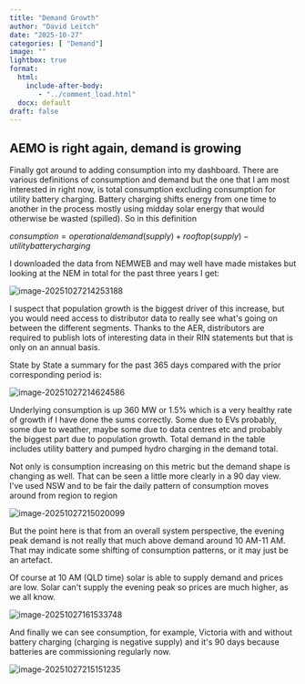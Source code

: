 ```yaml
---
title: "Demand Growth"
author: "David Leitch"
date: "2025-10-27"
categories: [ "Demand"]
image: ""
lightbox: true
format:
  html:
    include-after-body:
       - "../comment_load.html"
  docx: default
draft: false
---
```




## AEMO is right again, demand is growing

Finally got around to adding consumption into my dashboard. There are various definitions of consumption and demand but the one that I am most interested in right now, is total consumption excluding consumption for utility battery charging. Battery charging shifts energy from one time to another in the process mostly using midday solar energy that would otherwise be wasted (spilled). So in this definition 

$consumption = operational demand (supply) + rooftop(supply) - utility battery charging$

I downloaded the data from NEMWEB and may well have made mistakes but  looking at the NEM in total for the past three years I get:

![image-20251027214253188](../media/image-20251027214253188.png)

I suspect that population growth is the biggest driver of this increase, but you would need access to distributor data to really see what's going on between the different segments. Thanks to the AER, distributors are required to publish lots of interesting data in their RIN statements but that is only on an annual basis.

State by State a summary for the past 365 days compared with the prior corresponding period is:

![image-20251027214624586](../media/image-20251027214624586.png)

Underlying consumption is up 360 MW or 1.5% which is a very healthy rate of growth if I have done the sums correctly. Some due to EVs probably, some due to weather, maybe some due to data centres etc and probably the biggest part due to population growth. Total demand in the table includes utility battery and pumped hydro charging in the demand total.

Not only is consumption increasing on this metric but the demand shape is changing as well. That can be seen a little more clearly in a 90 day view. I've used NSW and to be fair the daily pattern of consumption moves around from region to region

![image-20251027215020099](../media/image-20251027215020099.png)

But the point here is that from an overall system perspective, the evening peak demand is not really that much above demand around 10 AM-11 AM. That may indicate some shifting of consumption patterns, or it may just be an artefact.

Of course at 10 AM (QLD time) solar is able to supply demand and prices are low. Solar can't supply the evening peak so prices are much higher, as we all know.

![image-20251027161533748](../media/image-20251027161533748.png)

And finally we can see consumption, for example, Victoria with and without battery charging (charging is negative supply) and it's 90 days because batteries are commissioning regularly now.

![image-20251027215151235](../media/image-20251027215151235.png)